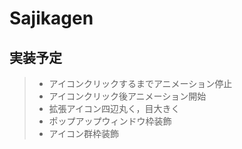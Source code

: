 # Sajikagen

## 実装予定
> - アイコンクリックするまでアニメーション停止
> - アイコンクリック後アニメーション開始
> - 拡張アイコン四辺丸く，目大きく
> - ポップアップウィンドウ枠装飾
> - アイコン群枠装飾
